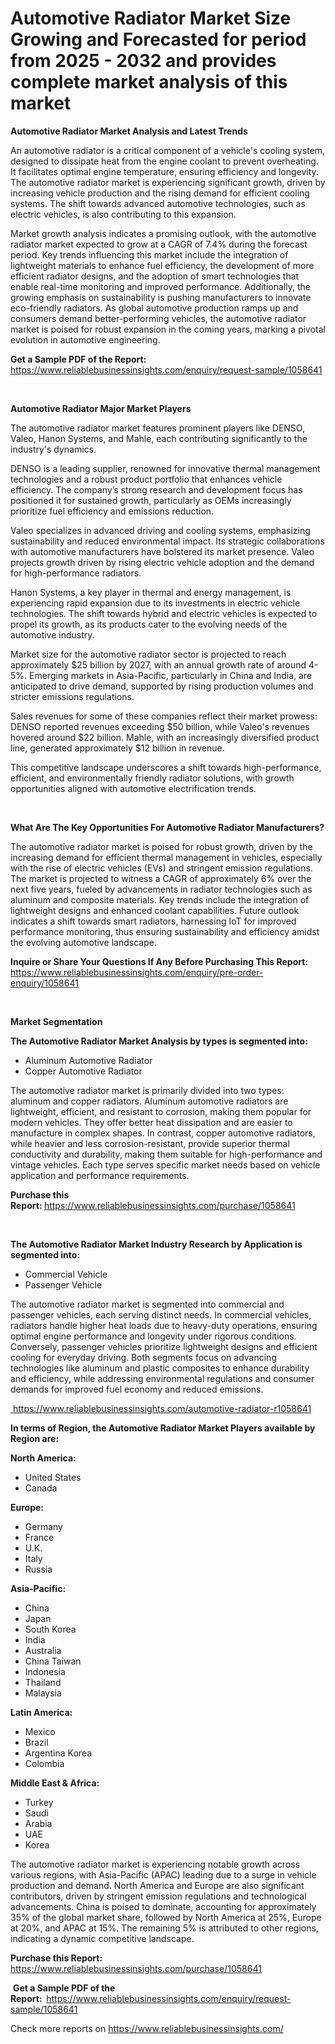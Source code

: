 <p><h1>Automotive Radiator Market Size Growing and Forecasted for period from 2025 - 2032 and provides complete market analysis of this market</h1></p><p><strong>Automotive Radiator Market Analysis and Latest Trends</strong></p>
<p><p>An automotive radiator is a critical component of a vehicle's cooling system, designed to dissipate heat from the engine coolant to prevent overheating. It facilitates optimal engine temperature, ensuring efficiency and longevity. The automotive radiator market is experiencing significant growth, driven by increasing vehicle production and the rising demand for efficient cooling systems. The shift towards advanced automotive technologies, such as electric vehicles, is also contributing to this expansion.</p><p>Market growth analysis indicates a promising outlook, with the automotive radiator market expected to grow at a CAGR of 7.4% during the forecast period. Key trends influencing this market include the integration of lightweight materials to enhance fuel efficiency, the development of more efficient radiator designs, and the adoption of smart technologies that enable real-time monitoring and improved performance. Additionally, the growing emphasis on sustainability is pushing manufacturers to innovate eco-friendly radiators. As global automotive production ramps up and consumers demand better-performing vehicles, the automotive radiator market is poised for robust expansion in the coming years, marking a pivotal evolution in automotive engineering.</p></p>
<p><strong>Get a Sample PDF of the Report:&nbsp;</strong> <a href="https://www.reliablebusinessinsights.com/enquiry/request-sample/1058641?utm_campaign=3000&utm_medium=2&utm_source=Github&utm_content=ia&utm_term=30032025&utm_id=automotive-radiator">https://www.reliablebusinessinsights.com/enquiry/request-sample/1058641</a></p>
<p>&nbsp;</p>
<p><strong>Automotive Radiator Major Market Players</strong></p>
<p><p>The automotive radiator market features prominent players like DENSO, Valeo, Hanon Systems, and Mahle, each contributing significantly to the industry's dynamics. </p><p>DENSO is a leading supplier, renowned for innovative thermal management technologies and a robust product portfolio that enhances vehicle efficiency. The company’s strong research and development focus has positioned it for sustained growth, particularly as OEMs increasingly prioritize fuel efficiency and emissions reduction.</p><p>Valeo specializes in advanced driving and cooling systems, emphasizing sustainability and reduced environmental impact. Its strategic collaborations with automotive manufacturers have bolstered its market presence. Valeo projects growth driven by rising electric vehicle adoption and the demand for high-performance radiators.</p><p>Hanon Systems, a key player in thermal and energy management, is experiencing rapid expansion due to its investments in electric vehicle technologies. The shift towards hybrid and electric vehicles is expected to propel its growth, as its products cater to the evolving needs of the automotive industry.</p><p>Market size for the automotive radiator sector is projected to reach approximately $25 billion by 2027, with an annual growth rate of around 4-5%. Emerging markets in Asia-Pacific, particularly in China and India, are anticipated to drive demand, supported by rising production volumes and stricter emissions regulations.</p><p>Sales revenues for some of these companies reflect their market prowess: DENSO reported revenues exceeding $50 billion, while Valeo's revenues hovered around $22 billion. Mahle, with an increasingly diversified product line, generated approximately $12 billion in revenue. </p><p>This competitive landscape underscores a shift towards high-performance, efficient, and environmentally friendly radiator solutions, with growth opportunities aligned with automotive electrification trends.</p></p>
<p>&nbsp;</p>
<p><strong>What Are The Key Opportunities For Automotive Radiator Manufacturers?</strong></p>
<p><p>The automotive radiator market is poised for robust growth, driven by the increasing demand for efficient thermal management in vehicles, especially with the rise of electric vehicles (EVs) and stringent emission regulations. The market is projected to witness a CAGR of approximately 6% over the next five years, fueled by advancements in radiator technologies such as aluminum and composite materials. Key trends include the integration of lightweight designs and enhanced coolant capabilities. Future outlook indicates a shift towards smart radiators, harnessing IoT for improved performance monitoring, thus ensuring sustainability and efficiency amidst the evolving automotive landscape.</p></p>
<p><strong>Inquire or Share Your Questions If Any Before Purchasing This Report:</strong> <a href="https://www.reliablebusinessinsights.com/enquiry/pre-order-enquiry/1058641?utm_campaign=3000&utm_medium=2&utm_source=Github&utm_content=ia&utm_term=30032025&utm_id=automotive-radiator">https://www.reliablebusinessinsights.com/enquiry/pre-order-enquiry/1058641</a></p>
<p>&nbsp;</p>
<p><strong>Market Segmentation</strong></p>
<p><strong>The Automotive Radiator Market Analysis by types is segmented into:</strong></p>
<p><ul><li>Aluminum Automotive Radiator</li><li>Copper Automotive Radiator</li></ul></p>
<p><p>The automotive radiator market is primarily divided into two types: aluminum and copper radiators. Aluminum automotive radiators are lightweight, efficient, and resistant to corrosion, making them popular for modern vehicles. They offer better heat dissipation and are easier to manufacture in complex shapes. In contrast, copper automotive radiators, while heavier and less corrosion-resistant, provide superior thermal conductivity and durability, making them suitable for high-performance and vintage vehicles. Each type serves specific market needs based on vehicle application and performance requirements.</p></p>
<p><strong>Purchase this Report:&nbsp;</strong><a href="https://www.reliablebusinessinsights.com/purchase/1058641?utm_campaign=3000&utm_medium=2&utm_source=Github&utm_content=ia&utm_term=30032025&utm_id=automotive-radiator">https://www.reliablebusinessinsights.com/purchase/1058641</a></p>
<p>&nbsp;</p>
<p><strong>The Automotive Radiator Market Industry Research by Application is segmented into:</strong></p>
<p><ul><li>Commercial Vehicle</li><li>Passenger Vehicle</li></ul></p>
<p><p>The automotive radiator market is segmented into commercial and passenger vehicles, each serving distinct needs. In commercial vehicles, radiators handle higher heat loads due to heavy-duty operations, ensuring optimal engine performance and longevity under rigorous conditions. Conversely, passenger vehicles prioritize lightweight designs and efficient cooling for everyday driving. Both segments focus on advancing technologies like aluminum and plastic composites to enhance durability and efficiency, while addressing environmental regulations and consumer demands for improved fuel economy and reduced emissions.</p></p>
<p><a href="https://www.reliablebusinessinsights.com/automotive-radiator-r1058641?utm_campaign=3000&utm_medium=2&utm_source=Github&utm_content=ia&utm_term=30032025&utm_id=automotive-radiator">&nbsp;https://www.reliablebusinessinsights.com/automotive-radiator-r1058641</a></p>
<p><strong>In terms of Region, the Automotive Radiator Market Players available by Region are:</strong></p>
<p>
    <p> <strong> North America: </strong>
        <ul>
            <li>United States</li>
            <li>Canada</li>
        </ul>
        </p> 
    <p> <strong> Europe: </strong>
        <ul>
            <li>Germany</li>
            <li>France</li>
            <li>U.K.</li>
            <li>Italy</li>
            <li>Russia</li>
        </ul>
        </p> 
    <p> <strong> Asia-Pacific: </strong>
        <ul>
            <li>China</li>
            <li>Japan</li>
            <li>South Korea</li>
            <li>India</li>
            <li>Australia</li>
            <li>China Taiwan</li>
            <li>Indonesia</li>
            <li>Thailand</li>
            <li>Malaysia</li>
        </ul>
        </p> 
    <p> <strong> Latin America: </strong>
        <ul>
            <li>Mexico</li>
            <li>Brazil</li>
            <li>Argentina Korea</li>
            <li>Colombia</li>
        </ul>
        </p> 
    <p> <strong> Middle East & Africa: </strong>
        <ul>
            <li>Turkey</li>
            <li>Saudi</li>
            <li>Arabia</li>
            <li>UAE</li>
            <li>Korea</li>
        </ul>
    </p>
    </p>
<p><p>The automotive radiator market is experiencing notable growth across various regions, with Asia-Pacific (APAC) leading due to a surge in vehicle production and demand. North America and Europe are also significant contributors, driven by stringent emission regulations and technological advancements. China is poised to dominate, accounting for approximately 35% of the global market share, followed by North America at 25%, Europe at 20%, and APAC at 15%. The remaining 5% is attributed to other regions, indicating a dynamic competitive landscape.</p></p>
<p><strong>Purchase this Report: </strong><a href="https://www.reliablebusinessinsights.com/purchase/1058641?utm_campaign=3000&utm_medium=2&utm_source=Github&utm_content=ia&utm_term=30032025&utm_id=automotive-radiator">https://www.reliablebusinessinsights.com/purchase/1058641</a></p>
<p>&nbsp;<strong>Get a Sample PDF of the Report:&nbsp;&nbsp;</strong><a href="https://www.reliablebusinessinsights.com/enquiry/request-sample/1058641?utm_campaign=3000&utm_medium=2&utm_source=Github&utm_content=ia&utm_term=30032025&utm_id=automotive-radiator">https://www.reliablebusinessinsights.com/enquiry/request-sample/1058641</a></p>
<p><strong></strong></p>
<p>Check more reports on <a href="https://www.reliablebusinessinsights.com/?utm_campaign=3000&utm_medium=2&utm_source=Github&utm_content=ia&utm_term=30032025&utm_id=automotive-radiator">https://www.reliablebusinessinsights.com/</a></p>